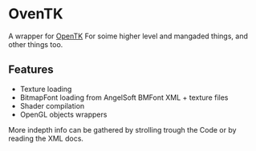 # OvenTK

A wrapper for [OpenTK](https://github.com/opentk/opentk)
For soime higher level and mangaded things, and other things too.

## Features

- Texture loading
- BitmapFont loading from AngelSoft BMFont XML + texture files
- Shader compilation
- OpenGL objects wrappers

More indepth info can be gathered by strolling trough the Code or by reading the XML docs.